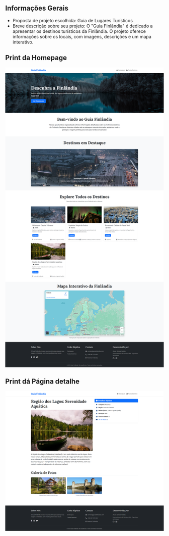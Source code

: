 ## Informações Gerais

- Proposta de projeto escolhida: Guia de Lugares Turísticos
- Breve descrição sobre seu projeto: O "Guia Finlândia" é dedicado a apresentar os destinos turísticos da Finlândia. O projeto oferece informações sobre os locais, com imagens, descrições e um mapa interativo.

## Print da Homepage

![Homepage](public/assets/img/index-photo.png)

## Print dá Página detalhe

![Página detalhe](public/assets/img/detalhe-photo.png)
